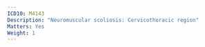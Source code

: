 ```yaml
---
ICD10: M4143
Description: "Neuromuscular scoliosis: Cervicothoracic region"
Matters: Yes
Weight: 1
---
```

